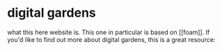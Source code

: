 # digital gardens

what this here website is. This one in particular is based on [[foam]].
If you'd like to find out more about digital gardens, this is a great resource:
